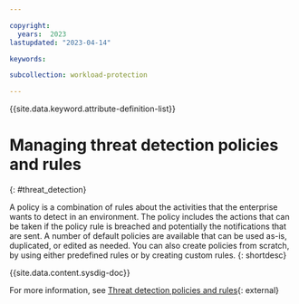 ```yaml
---

copyright:
  years:  2023
lastupdated: "2023-04-14"

keywords:

subcollection: workload-protection

---
```


{{site.data.keyword.attribute-definition-list}}

# Managing threat detection policies and rules
{: #threat_detection}

A policy is a combination of rules about the activities that the enterprise wants to detect in an environment. The policy includes the actions that can be taken if the policy rule is breached and potentially the notifications that are sent. A number of default policies are available that can be used as-is, duplicated, or edited as needed. You can also create policies from scratch, by using either predefined rules or by creating custom rules.
{: shortdesc}

{{site.data.content.sysdig-doc}}

For more information, see [Threat detection policies and rules](https://docs.sysdig.com/en/docs/sysdig-secure/policies/threat-detect-policies/){: external}
